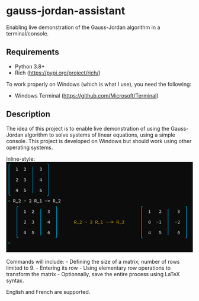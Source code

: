 # gauss-jordan-assistant

Enabling live demonstration of the Gauss-Jordan algorithm in a terminal/console.

## Requirements

- Python 3.8+
- Rich (https://pypi.org/project/rich/)

To work properly on Windows (which is what I use), you need the following:

- Windows Terminal (https://github.com/Microsoft/Terminal)

## Description

The idea of this project is to enable live demonstration of using the Gauss-Jordan algorithm to solve systems of linear equations, using a simple console. This project is developed on Windows but should work using other operating systems.


Inline-style:
![Example of row operation](screenshot.png "Example of row operation")


Commands will include:
    - Defining the size of a matrix; number of rows limited to 9.
    - Entering its row
    - Using elementary row operations to transform the matrix
    - Optionnally, save the entire process using LaTeX syntax.


English and French are supported.

